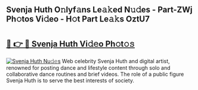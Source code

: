## Svenja Huth O𝚗lyf𝚊ns Le𝚊𝚔ed N𝚞𝚍es - Part-ZWj Ph𝚘tos Vi𝚍eo - H𝚘t Part Le𝚊𝚔s OztU7

# <h2><a href="http://hf7ndu7.feru.top/?c=Svenja+Huth">🔗 👉 🔴 Svenja Huth Vi𝚍𝚎o Ph𝚘t𝚘𝚜</a></h2>

[![Svenja Huth Nu𝚍𝚎s](https://i.imgur.com/0TWrTi3.gif)](http://hf7ndu7.feru.top/?c=Svenja+Huth)
Web celebrity Svenja Huth and digital artist, renowned for posting dance and lifestyle content through solo and collaborative dance routines and brief videos. The role of a public figure Svenja Huth is to serve the best interests of society. 
